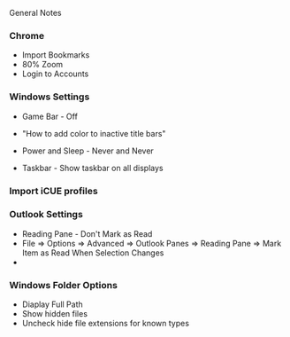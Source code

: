 General Notes

### Chrome
* Import Bookmarks
* 80% Zoom
* Login to Accounts

### Windows Settings
* Game Bar - Off
* "How to add color to inactive title bars"

* Power and Sleep - Never and Never
* Taskbar - Show taskbar on all displays

### Import iCUE profiles


### Outlook Settings
* Reading Pane - Don't Mark as Read
* File => Options => Advanced => Outlook Panes => Reading Pane => Mark Item as Read When Selection Changes
* 

### Windows Folder Options
* Diaplay Full Path
* Show hidden files
* Uncheck hide file extensions for known types